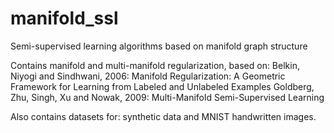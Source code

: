 # manifold_ssl
Semi-supervised learning algorithms based on manifold graph structure

Contains manifold and multi-manifold regularization, based on:
Belkin, Niyogi and Sindhwani, 2006: Manifold Regularization: A Geometric Framework for Learning from Labeled and Unlabeled Examples
Goldberg, Zhu, Singh, Xu and Nowak, 2009: Multi-Manifold Semi-Supervised Learning

Also contains datasets for:
synthetic data and MNIST handwritten images.
